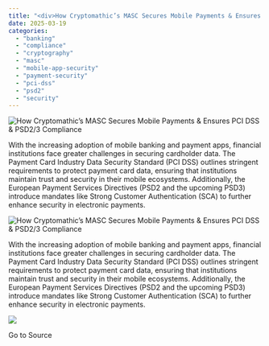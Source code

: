 ```yaml
---
title: "<div>How Cryptomathic’s MASC Secures Mobile Payments & Ensures PCI DSS & PSD2/3 Compliance</div>"
date: 2025-03-19
categories: 
  - "banking"
  - "compliance"
  - "cryptography"
  - "masc"
  - "mobile-app-security"
  - "payment-security"
  - "pci-dss"
  - "psd2"
  - "security"
---
```


![How Cryptomathic’s MASC Secures Mobile Payments & Ensures PCI DSS & PSD2/3 Compliance](https://www.cryptomathic.com/hubfs/How%20Cryptomathic%E2%80%99s%20MASC%20Strengthens%20Mobile%20Payments%20and%20Ensures%20PCI%20DSS%20and%20PSD23%20Compliance-1.png)

With the increasing adoption of mobile banking and payment apps, financial institutions face greater challenges in securing cardholder data. The Payment Card Industry Data Security Standard (PCI DSS) outlines stringent requirements to protect payment card data, ensuring that institutions maintain trust and security in their mobile ecosystems. Additionally, the European Payment Services Directives (PSD2 and the upcoming PSD3) introduce mandates like Strong Customer Authentication (SCA) to further enhance security in electronic payments.

![How Cryptomathic’s MASC Secures Mobile Payments & Ensures PCI DSS & PSD2/3 Compliance](https://www.cryptomathic.com/hubfs/How%20Cryptomathic%E2%80%99s%20MASC%20Strengthens%20Mobile%20Payments%20and%20Ensures%20PCI%20DSS%20and%20PSD23%20Compliance-1.png)

With the increasing adoption of mobile banking and payment apps, financial institutions face greater challenges in securing cardholder data. The Payment Card Industry Data Security Standard (PCI DSS) outlines stringent requirements to protect payment card data, ensuring that institutions maintain trust and security in their mobile ecosystems. Additionally, the European Payment Services Directives (PSD2 and the upcoming PSD3) introduce mandates like Strong Customer Authentication (SCA) to further enhance security in electronic payments.

![](https://track.hubspot.com/__ptq.gif?a=531679&k=14&r=https%3A%2F%2Fwww.cryptomathic.com%2Fblog%2Fhow-cryptomathics-masc-secures-mobile-payments-ensures-pci-dss-psd2%2F3-compliance&bu=https%253A%252F%252Fwww.cryptomathic.com%252Fblog&bvt=rss)

Go to Source
